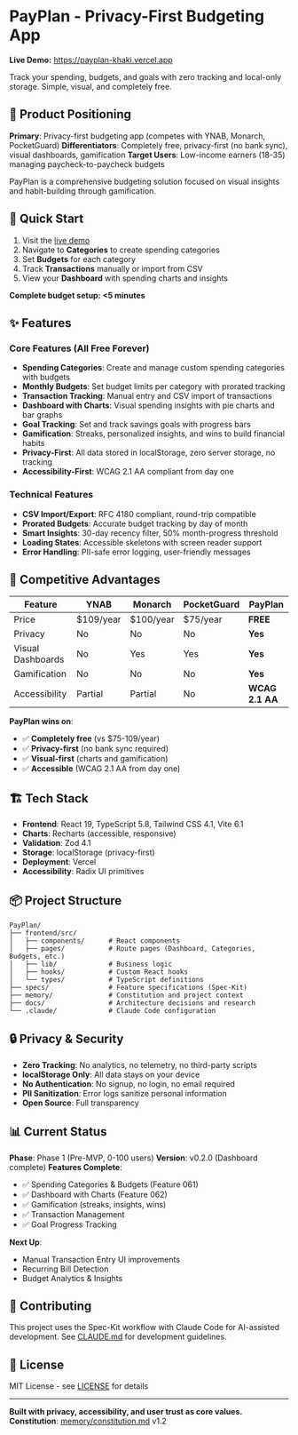 # PayPlan - Privacy-First Budgeting App

**Live Demo:** https://payplan-khaki.vercel.app

Track your spending, budgets, and goals with zero tracking and local-only storage. Simple, visual, and completely free.

## 📍 Product Positioning

**Primary**: Privacy-first budgeting app (competes with YNAB, Monarch, PocketGuard)
**Differentiators**: Completely free, privacy-first (no bank sync), visual dashboards, gamification
**Target Users**: Low-income earners (18-35) managing paycheck-to-paycheck budgets

PayPlan is a comprehensive budgeting solution focused on visual insights and habit-building through gamification.

## 🚀 Quick Start

1. Visit the [live demo](https://payplan-khaki.vercel.app)
2. Navigate to **Categories** to create spending categories
3. Set **Budgets** for each category
4. Track **Transactions** manually or import from CSV
5. View your **Dashboard** with spending charts and insights

**Complete budget setup: <5 minutes**

## ✨ Features

### Core Features (All Free Forever)
- **Spending Categories**: Create and manage custom spending categories with budgets
- **Monthly Budgets**: Set budget limits per category with prorated tracking
- **Transaction Tracking**: Manual entry and CSV import of transactions
- **Dashboard with Charts**: Visual spending insights with pie charts and bar graphs
- **Goal Tracking**: Set and track savings goals with progress bars
- **Gamification**: Streaks, personalized insights, and wins to build financial habits
- **Privacy-First**: All data stored in localStorage, zero server storage, no tracking
- **Accessibility-First**: WCAG 2.1 AA compliant from day one

### Technical Features
- **CSV Import/Export**: RFC 4180 compliant, round-trip compatible
- **Prorated Budgets**: Accurate budget tracking by day of month
- **Smart Insights**: 30-day recency filter, 50% month-progress threshold
- **Loading States**: Accessible skeletons with screen reader support
- **Error Handling**: PII-safe error logging, user-friendly messages

## 🎯 Competitive Advantages

| Feature | YNAB | Monarch | PocketGuard | PayPlan |
|---------|------|---------|-------------|---------|
| Price | $109/year | $100/year | $75/year | **FREE** |
| Privacy | No | No | No | **Yes** |
| Visual Dashboards | No | Yes | Yes | **Yes** |
| Gamification | No | No | No | **Yes** |
| Accessibility | Partial | Partial | No | **WCAG 2.1 AA** |

**PayPlan wins on**:
- ✅ **Completely free** (vs $75-109/year)
- ✅ **Privacy-first** (no bank sync required)
- ✅ **Visual-first** (charts and gamification)
- ✅ **Accessible** (WCAG 2.1 AA from day one)

## 🏗️ Tech Stack

- **Frontend**: React 19, TypeScript 5.8, Tailwind CSS 4.1, Vite 6.1
- **Charts**: Recharts (accessible, responsive)
- **Validation**: Zod 4.1
- **Storage**: localStorage (privacy-first)
- **Deployment**: Vercel
- **Accessibility**: Radix UI primitives

## 📦 Project Structure

```
PayPlan/
├── frontend/src/
│   ├── components/      # React components
│   ├── pages/           # Route pages (Dashboard, Categories, Budgets, etc.)
│   ├── lib/             # Business logic
│   ├── hooks/           # Custom React hooks
│   └── types/           # TypeScript definitions
├── specs/               # Feature specifications (Spec-Kit)
├── memory/              # Constitution and project context
├── docs/                # Architecture decisions and research
└── .claude/             # Claude Code configuration
```

## 🔒 Privacy & Security

- **Zero Tracking**: No analytics, no telemetry, no third-party scripts
- **localStorage Only**: All data stays on your device
- **No Authentication**: No signup, no login, no email required
- **PII Sanitization**: Error logs sanitize personal information
- **Open Source**: Full transparency

## 📊 Current Status

**Phase**: Phase 1 (Pre-MVP, 0-100 users)
**Version**: v0.2.0 (Dashboard complete)
**Features Complete**:
- ✅ Spending Categories & Budgets (Feature 061)
- ✅ Dashboard with Charts (Feature 062)
- ✅ Gamification (streaks, insights, wins)
- ✅ Transaction Management
- ✅ Goal Progress Tracking

**Next Up**:
- Manual Transaction Entry UI improvements
- Recurring Bill Detection
- Budget Analytics & Insights

## 🤝 Contributing

This project uses the Spec-Kit workflow with Claude Code for AI-assisted development. See [CLAUDE.md](CLAUDE.md) for development guidelines.

## 📄 License

MIT License - see [LICENSE](LICENSE) for details

---

**Built with privacy, accessibility, and user trust as core values.**
**Constitution**: [memory/constitution.md](memory/constitution.md) v1.2

